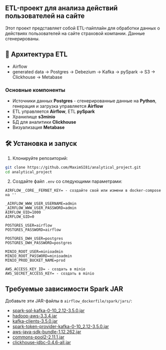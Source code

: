 ## ETL-проект для анализа действий пользователей на сайте

Этот проект представляет собой ETL-пайплайн для обработки данных о действиях пользователей на сайте страховой компании.
Данные сгенерированы.
 
## 🚀 Архитектура ETL

 - Airflow
 - generated data -> Postgres -> Debezium -> Kafka -> pySpark -> S3 -> Clickhouse -> Metabase

### Основные компоненты

 - Источники данных
 **Postgres** - сгенерированные данные на **Python**, генерация и загрузка управляется **Airflow**
 - ETL 
 управляется **Airflow**, ETL **pySpark**
 - Хранилище 
 **s3minio**
 - БД для аналитики
 **Clickhouse**
 - Визуализация
 **Metabase**

## 🛠 Установка и запуск

1. Клонируйте репозиторий:
```bash
git clone https://github.com/MaximSI81/analytical_project.git
cd analytical_project
```

2. Создайте файл `.env` со следующими параметрами:
```env
AIRFLOW__CORE__FERNET_KEY= - создайте свой или измени в docker-compose на ''

_AIRFLOW_WWW_USER_USERNAME=admin
_AIRFLOW_WWW_USER_PASSWORD=admin
AIRFLOW_UID=1000
AIRFLOW_GID=0

POSTGRES_USER=airflow
POSTGRES_PASSWORD=airflow

POSTGRES_DWH_USER=postgres
POSTGRES_DWH_PASSWORD=postgres

MINIO_ROOT_USER=minioadmin
MINIO_ROOT_PASSWORD=minioadmin
MINIO_PROD_BUCKET_NAME=prod

AWS_ACCESS_KEY_ID= - создать в minio
AWS_SECRET_ACCESS_KEY= - создать в minio
```

## Требуемые зависимости Spark JAR

Добавьте эти JAR-файлы в `airflow_dockerfile/spark/jars/`:

- [spark-sql-kafka-0-10_2.12-3.5.0.jar](https://repo1.maven.org/maven2/org/apache/spark/spark-sql-kafka-0-10_2.12/3.5.0/spark-sql-kafka-0-10_2.12-3.5.0.jar)  
- [hadoop-aws-3.3.4.jar](https://repo1.maven.org/maven2/org/apache/hadoop/hadoop-aws/3.3.4/hadoop-aws-3.3.4.jar)  
- [kafka-clients-3.5.0.jar](https://repo1.maven.org/maven2/org/apache/kafka/kafka-clients/3.5.0/kafka-clients-3.5.0.jar)  
- [spark-token-provider-kafka-0-10_2.12-3.5.0.jar](https://repo1.maven.org/maven2/org/apache/spark/spark-token-provider-kafka-0-10_2.12/3.5.0/spark-token-provider-kafka-0-10_2.12-3.5.0.jar)  
- [aws-java-sdk-bundle-1.12.262.jar](https://repo1.maven.org/maven2/com/amazonaws/aws-java-sdk-bundle/1.12.262/aws-java-sdk-bundle-1.12.262.jar)  
- [commons-pool2-2.11.1.jar](https://repo1.maven.org/maven2/org/apache/commons/commons-pool2/2.11.1/commons-pool2-2.11.1.jar)
- [clickhouse-jdbc-0.4.6-all.jar](https://repo1.maven.org/maven2/com/clickhouse/clickhouse-jdbc/0.4.6/clickhouse-jdbc-0.4.6-all.jar)

